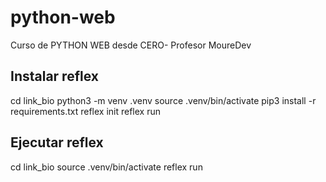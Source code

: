 # python-web
Curso de PYTHON WEB desde CERO- Profesor MoureDev

## Instalar reflex

cd link_bio
python3 -m venv .venv
source .venv/bin/activate
pip3 install -r requirements.txt
reflex init
reflex run

## Ejecutar reflex
cd link_bio
source .venv/bin/activate
reflex run
